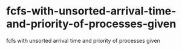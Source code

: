 # fcfs-with-unsorted-arrival-time-and-priority-of-processes-given
fcfs with unsorted arrival time and priority of processes given
